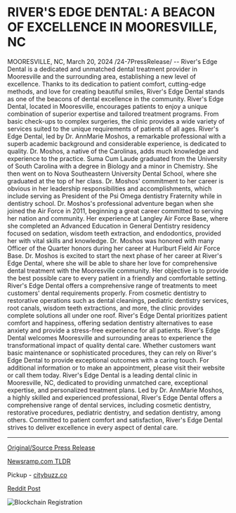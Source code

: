 # RIVER'S EDGE DENTAL: A BEACON OF EXCELLENCE IN MOORESVILLE, NC

MOORESVILLE, NC, March 20, 2024 /24-7PressRelease/ -- River's Edge Dental is a dedicated and unmatched dental treatment provider in Mooresville and the surrounding area, establishing a new level of excellence. Thanks to its dedication to patient comfort, cutting-edge methods, and love for creating beautiful smiles, River's Edge Dental stands as one of the beacons of dental excellence in the community.  River's Edge Dental, located in Mooresville, encourages patients to enjoy a unique combination of superior expertise and tailored treatment programs. From basic check-ups to complex surgeries, the clinic provides a wide variety of services suited to the unique requirements of patients of all ages.  River's Edge Dental, led by Dr. AnnMarie Moshos, a remarkable professional with a superb academic background and considerable experience, is dedicated to quality. Dr. Moshos, a native of the Carolinas, adds much knowledge and experience to the practice. Suma Cum Laude graduated from the University of South Carolina with a degree in Biology and a minor in Chemistry. She then went on to Nova Southeastern University Dental School, where she graduated at the top of her class. Dr. Moshos' commitment to her career is obvious in her leadership responsibilities and accomplishments, which include serving as President of the Psi Omega dentistry Fraternity while in dentistry school.  Dr. Moshos's professional adventure began when she joined the Air Force in 2011, beginning a great career committed to serving her nation and community. Her experience at Langley Air Force Base, where she completed an Advanced Education in General Dentistry residency focused on sedation, wisdom teeth extraction, and endodontics, provided her with vital skills and knowledge. Dr. Moshos was honored with many Officer of the Quarter honors during her career at Hurlburt Field Air Force Base.  Dr. Moshos is excited to start the next phase of her career at River's Edge Dental, where she will be able to share her love for comprehensive dental treatment with the Mooresville community. Her objective is to provide the best possible care to every patient in a friendly and comfortable setting.  River's Edge Dental offers a comprehensive range of treatments to meet customers' dental requirements properly. From cosmetic dentistry to restorative operations such as dental cleanings, pediatric dentistry services, root canals, wisdom teeth extractions, and more, the clinic provides complete solutions all under one roof. River's Edge Dental prioritizes patient comfort and happiness, offering sedation dentistry alternatives to ease anxiety and provide a stress-free experience for all patients.  River's Edge Dental welcomes Mooresville and surrounding areas to experience the transformational impact of quality dental care. Whether customers want basic maintenance or sophisticated procedures, they can rely on River's Edge Dental to provide exceptional outcomes with a caring touch.  For additional information or to make an appointment, please visit their website or call them today.  River's Edge Dental is a leading dental clinic in Mooresville, NC, dedicated to providing unmatched care, exceptional expertise, and personalized treatment plans. Led by Dr. AnnMarie Moshos, a highly skilled and experienced professional, River's Edge Dental offers a comprehensive range of dental services, including cosmetic dentistry, restorative procedures, pediatric dentistry, and sedation dentistry, among others. Committed to patient comfort and satisfaction, River's Edge Dental strives to deliver excellence in every aspect of dental care. 

---

[Original/Source Press Release](https://www.24-7pressrelease.com/press-release/509345/rivers-edge-dental-a-beacon-of-excellence-in-mooresville-nc)
                    

[Newsramp.com TLDR](https://newsramp.com/curated-news/river-s-edge-dental-unmatched-dental-care-in-mooresville/660587572b1c2f599be69dfb3074f7c9) 


Pickup - [citybuzz.co](https://citybuzz.co/2024/03/20/river-s-edge-dental-a-beacon-of-excellence-in-mooresville)
 



[Reddit Post](https://www.reddit.com/r/HealthCareNewsInfo/comments/1bj7i37/rivers_edge_dental_unmatched_dental_care_in/) 



![Blockchain Registration](https://cdn.newsramp.app/24-7PressRelease/qrcode/243/20/iconi_91.webp)